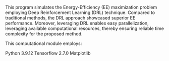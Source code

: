 This program simulates the Energy-Efficiency (EE) maximization problem employing Deep Reinforcement Learning (DRL) technique. 
Compared to traditional methods, the DRL approach showcased superior EE performance. Moreover, leveraging DRL enables easy parallelization, 
leveraging available computational resources, thereby ensuring reliable time complexity for the proposed method.




This computational module employs:

Python 3.9.12
Tensorflow 2.7.0
Matplotlib



